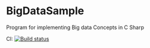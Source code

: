 # BigDataSample
Program for implementing Big data Concepts in C Sharp

CI: [![Build status](https://ci.appveyor.com/api/projects/status/2o7rtbot3421dpa9?svg=true)](https://ci.appveyor.com/project/rajendra-rpavankumar/bigdatasample)